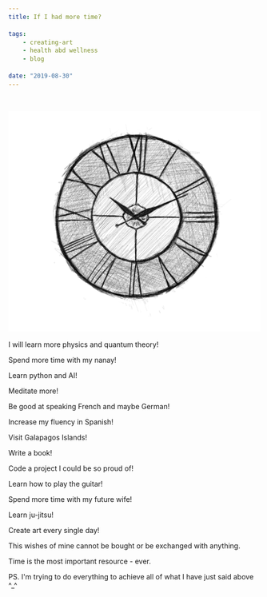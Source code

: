 ```yaml
---
title: If I had more time?

tags:
    - creating-art
    - health abd wellness
    - blog

date: "2019-08-30"
---
```

<br/>

![time](time.jpg)

I will learn more physics and quantum theory!

Spend more time with my nanay!

Learn python and AI!

Meditate more!

Be good at speaking French and maybe German!

Increase my fluency in Spanish!

Visit Galapagos Islands!

Write a book!

Code a project I could be so proud of!

Learn how to play the guitar!

Spend more time with my future wife!

Learn ju-jitsu!

Create art every single day!

This wishes of mine cannot be bought or be exchanged with anything. 

Time is the most important resource - ever.

PS. I'm trying to do everything to achieve all of what I have just said above ^_^
